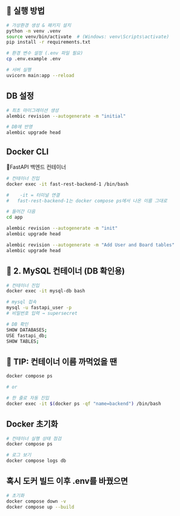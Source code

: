 ## 🔧 실행 방법
```bash
# 가상환경 생성 & 패키지 설치
python -m venv .venv
source venv/bin/activate  # (Windows: venv\Scripts\activate)
pip install -r requirements.txt

# 환경 변수 설정 (.env 파일 필요)
cp .env.example .env

# 서버 실행	
uvicorn main:app --reload
```

## DB 설정

```bash
# 최초 마이그레이션 생성
alembic revision --autogenerate -m "initial"

# DB에 반영
alembic upgrade head
```

## Docker CLI

🐍FastAPI 백엔드 컨테이너

```bash
# 컨테이너 진입
docker exec -it fast-rest-backend-1 /bin/bash

#    -it = 터미널 연결
#   fast-rest-backend-1는 docker compose ps에서 나온 이름 그대로

# 들어간 다음
cd app

alembic revision --autogenerate -m "init"
alembic upgrade head

alembic revision --autogenerate -m "Add User and Board tables"
alembic upgrade head

```

## 🐬 2. MySQL 컨테이너 (DB 확인용)

```bash
# 컨테이너 진입
docker exec -it mysql-db bash

# mysql 접속
mysql -u fastapi_user -p 
# 비밀번호 입력 → supersecret

# DB 확인 
SHOW DATABASES;
USE fastapi_db;
SHOW TABLES;

```

## 🧠 TIP: 컨테이너 이름 까먹었을 땐

```bash
docker compose ps

# or 

# 한 줄로 자동 진입
docker exec -it $(docker ps -qf "name=backend") /bin/bash
```

## Docker 초기화

```bash
# 컨테이너 실행 상태 점검
docker compose ps

# 로그 보기
docker compose logs db
```
## 혹시 도커 빌드 이후 .env를 바꿨으면
```bash
# 초기화
docker compose down -v
docker compose up --build
```

